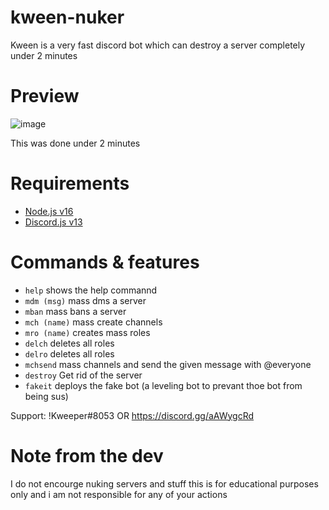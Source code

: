 # kween-nuker
Kween is a very fast discord bot which can destroy a server completely under 2 minutes

# Preview

![image](https://user-images.githubusercontent.com/72858106/130476153-149e71a4-66aa-4a9a-bcc2-73e1547a351b.png)

This was done under 2 minutes

# Requirements
- [Node.js v16](https://nodejs.org)
- [Discord.js v13](https://discord.js.org)

# Commands & features

- `help` shows the help commannd
- `mdm (msg)` mass dms a server
- `mban` mass bans a server
- `mch (name)` mass create channels
- `mro (name)` creates mass roles
- `delch` deletes all roles
- `delro` deletes all roles
- `mchsend` mass channels and send the given message with @everyone
- `destroy` Get rid of the server
- `fakeit` deploys the fake bot (a leveling bot to prevant thoe bot from being sus)

Support: !Kweeper#8053 OR https://discord.gg/aAWygcRd

# Note from the dev

I do not encourge nuking servers and stuff this is for educational purposes only and i am not responsible for any of your actions
 
